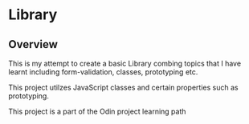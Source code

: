 # Library
## Overview
This is my attempt to create a basic Library combing topics that I have learnt including form-validation, classes, prototyping etc.

This project utilzes JavaScript classes and certain properties such as prototyping.

This project is a part of the Odin project learning path


